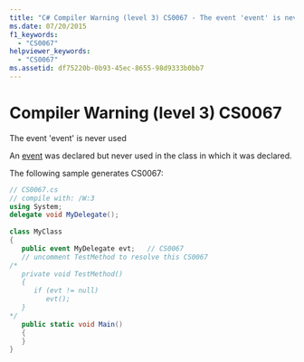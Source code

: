 ```yaml
---
title: "C# Compiler Warning (level 3) CS0067 - The event 'event' is never used"
ms.date: 07/20/2015
f1_keywords: 
  - "CS0067"
helpviewer_keywords: 
  - "CS0067"
ms.assetid: df75220b-0b93-45ec-8655-98d9333b0bb7
---
```

# Compiler Warning (level 3) CS0067

The event 'event' is never used  
  
 An [event](../language-reference/keywords/event.md) was declared but never used in the class in which it was declared.  
  
 The following sample generates CS0067:  
  
```csharp  
// CS0067.cs  
// compile with: /W:3  
using System;  
delegate void MyDelegate();  
  
class MyClass  
{  
   public event MyDelegate evt;   // CS0067  
   // uncomment TestMethod to resolve this CS0067  
/*  
   private void TestMethod()  
   {  
      if (evt != null)  
         evt();  
   }  
*/  
   public static void Main()  
   {  
   }  
}  
```
